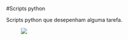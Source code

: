 #Scripts python
<p>
	Scripts python que desepenham alguma tarefa.
</p>
<figure>
	<img src="https://www.python.org/static/img/python-logo.png"></img>
</figure>

